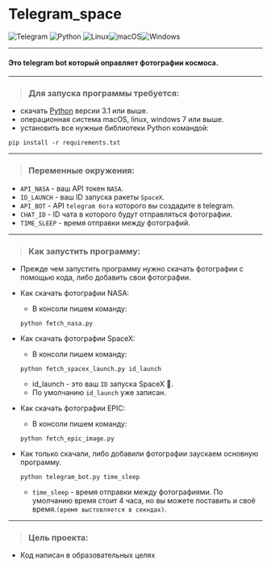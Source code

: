 # Telegram_space 
![Telegram](https://img.shields.io/badge/Telegram-2CA5E0?style=for-the-badge&logo=telegram&logoColor=white)
![Python](https://img.shields.io/badge/python-3670A0?style=for-the-badge&logo=python&logoColor=ffdd54)
![Linux](https://img.shields.io/badge/Linux-FCC624?style=for-the-badge&logo=linux&logoColor=black)![macOS](https://img.shields.io/badge/mac%20os-000000?style=for-the-badge&logo=macos&logoColor=F0F0F0)![Windows](https://img.shields.io/badge/Windows-0078D6?style=for-the-badge&logo=windows&logoColor=white)

___
#### Это telegram bot который оправляет фотографии космоса.
___
>### Для запуска программы требуется:
 * скачать [Python](https://www.python.org/) версии 3.1 или выше.
 * операционная система macOS, linux, windows 7 или выше.
 * установить все нужные библиотеки Python командой:
```
pip install -r requirements.txt
```
___
>### Переменные окружения:
 * `API_NASA` - ваш API токен `NASA`.
 * `ID_LAUNCH` - ваш ID запуска ракеты `SpaceX`.
 * `API_BOT` - API `telegram бота` которого вы создадите в telegram.
 * `CHAT_ID` - ID чата в которого будут отправляться фотографии.
 * `TIME_SLEEP` - время отправки между фотографий.
___
>### Как запустить программу:

* Прежде чем запустить программу нужно скачать фотографии с помощью кода, либо добавить свои фотографии.

* Как скачать фотографии NASA:
    * В консоли пишем команду:
    ```
    python fetch_nasa.py
    ```
* Как скачать фотографии SpaceX:
    * В консоли пишем команду:
    ```
    python fetch_spacex_launch.py id_launch
    ```
    * id_launch - это ваш `ID` запуска SpaceX :rocket:.
    * По умолчанию `id_launch` уже записан.
* Как скачать фотографии EPIC:
    * В консоли пишем команду:
    ```
    python fetch_epic_image.py
    ```
* Как только скачали, либо добавили фотографии заускаем основную программу.
    ```
    python telegram_bot.py time_sleep
    ```
    * `time_sleep` - время отправки между фотографиями. По умолчанию время стоит 4 часа, но вы можете поставить и своё время.`(время выстовляется в секндах)`.
___
>### Цель проекта:
* Код написан в образовательных целях 

